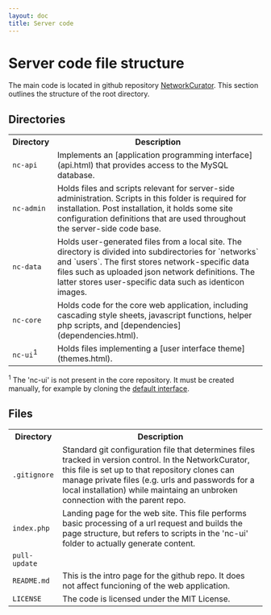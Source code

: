 ```yaml
---
layout: doc
title: Server code
---
```


# Server code file structure

The main code is located in github repository [NetworkCurator](https://github.com/NetworkCurator/NetworkCurator). This section outlines the structure of the root directory.


## Directories

<table class="table">
<tr><th>Directory</th><th>Description</th></tr>
<tr><td><code>nc-api</code></td>
    <td>Implements an [application programming interface](api.html) that provides access to the MySQL database.</td>
</tr>
<tr><td><code>nc-admin</code></td>
    <td>Holds files and scripts relevant for server-side administration. Scripts in this folder is required for installation. Post installation, it holds some site configuration definitions that are used throughout the server-side code base.</td>
</tr>
<tr><td><code>nc-data</code></td>
    <td>Holds user-generated files from a local site. The directory is divided into subdirectories for `networks` and `users`. The first stores network-specific data files such as uploaded json network definitions. The latter stores user-specific data such as identicon images.</td>
</tr>
<tr><td><code>nc-core</code></td>
    <td>Holds code for the core web application, including cascading style sheets, javascript functions, helper php scripts, and [dependencies](dependencies.html). </td>
</tr>
<tr><td><code>nc-ui</code><sup>1</sup></td>
    <td>Holds files implementing a [user interface theme](themes.html).</td>
</tr>
</table>

<sup>1</sup> The 'nc-ui' is not present in the core repository. It must be created manually, for example by cloning the [default interface](https://github.com/NetworkCurator/NetworkCurator-ui). 



## Files

<table class="table">
<tr><th>Directory</th><th>Description</th></tr>
<tr><td><code>.gitignore</code></td>
    <td>Standard git configuration file that determines files tracked in version control. In the NetworkCurator, this file is set up to that repository clones can manage private files (e.g. urls and passwords for a local installation) while maintaing an unbroken connection with the parent repo.</td>
</tr>
<tr><td><code>index.php</code></td>
    <td>Landing page for the web site. This file performs basic processing of a url request and builds the page structure, but refers to scripts in the 'nc-ui' folder to actually generate content.</td>
</tr>
<tr><td><code>pull-update</code></td>
    <td></td>
</tr>
<tr><td><code>README.md</code></td>
    <td>This is the intro page for the github repo. It does not affect funcioning of the web application.</td>
</tr>
<tr><td><code>LICENSE</code></td>
    <td>The code is licensed under the MIT License.</td>
</tr>
</table>



